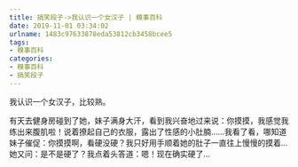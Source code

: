 ```yaml
---
title: 搞笑段子->我认识一个女汉子 | 糗事百科
date: 2019-11-01 03:34:02
urlname: 1483c97633878eda53812cb3458bcee5
tags: 
- 糗事百科
categories:
- 糗事百科
- 搞笑段子
---
```

我认识一个女汉子，比较熟。

有天去健身房碰到了她，妹子满身大汗，看到我兴奋地过来说：你摸摸，我感觉我练出来腹肌啦！说着撩起自己的衣服，露出了性感的小肚腩……我看了看，哪知道妹子催促：你摸摸啊，看硬没硬？我只好用手顺着她的肚子一直往上慢慢的摸着…她又问：是不是硬了？我点着头答道：嗯！现在确实硬了…


